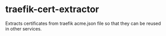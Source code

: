 # traefik-cert-extractor
Extracts certificates from traefik acme.json file so that they can be reused in other services.

